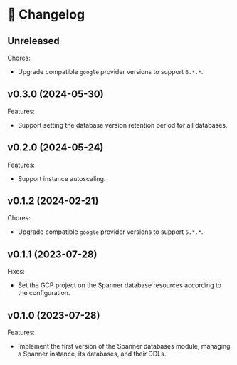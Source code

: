 # 🔖 Changelog

## Unreleased

Chores:

- Upgrade compatible `google` provider versions to support `6.*.*`.

## v0.3.0 (2024-05-30)

Features:

- Support setting the database version retention period for all databases.

## v0.2.0 (2024-05-24)

Features:

- Support instance autoscaling.

## v0.1.2 (2024-02-21)

Chores:

- Upgrade compatible `google` provider versions to support `5.*.*`.

## v0.1.1 (2023-07-28)

Fixes:

- Set the GCP project on the Spanner database resources according to the configuration.

## v0.1.0 (2023-07-28)

Features:

- Implement the first version of the Spanner databases module, managing a Spanner instance, its databases, and their DDLs.
